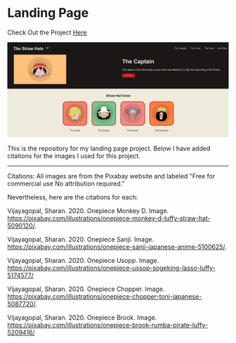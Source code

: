 # Landing Page

Check Out the Project [Here](https://oplandingpage.netlify.app/)

![Landing Page Project](/images/landingPage.jpg)

This is the repository for my landing page project. Below I have added citations for the images I used for this project.
_______
Citations:
All images are from the Pixabay website and labeled "Free for commercial use
No attribution required."

Nevertheless, here are the citations for each:

Vijayagopal, Sharan. 2020. Onepiece Monkey D. Image. <https://pixabay.com/illustrations/onepiece-monkey-d-luffy-straw-hat-5090120/>.

Vijayagopal, Sharan. 2020. Onepiece Sanji. Image. <https://pixabay.com/illustrations/onepiece-sanji-japanese-anime-5100625/>.

Vijayagopal, Sharan. 2020. Onepiece Usopp. Image. <https://pixabay.com/illustrations/onepiece-ussop-sogeking-lasso-luffy-5174577/>

Vijayagopal, Sharan. 2020. Onepiece Chopper. Image. <https://pixabay.com/illustrations/onepiece-chopper-toni-japanese-5087720/>.

Vijayagopal, Sharan. 2020. Onepiece Brook. Image. <https://pixabay.com/illustrations/onepiece-brook-rumba-pirate-luffy-5209416/>
